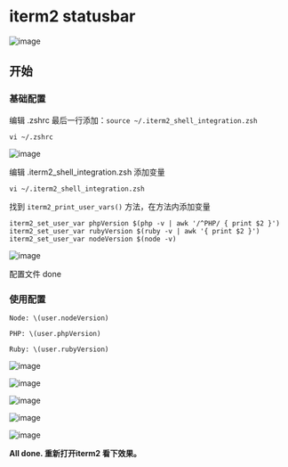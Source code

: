 # iterm2 statusbar

![image](https://user-images.githubusercontent.com/2408287/157455317-dce32567-9bed-4cbe-872c-891ec7a158cf.png)

## 开始

### 基础配置

编辑 .zshrc 最后一行添加：`source ~/.iterm2_shell_integration.zsh`

```
vi ~/.zshrc
```

![image](https://user-images.githubusercontent.com/2408287/157456037-c7b887eb-4b8a-4cf7-9849-49fce2931355.png)

编辑 .iterm2_shell_integration.zsh 添加变量

```
vi ~/.iterm2_shell_integration.zsh
```
找到 `iterm2_print_user_vars()` 方法，在方法内添加变量

```shell
iterm2_set_user_var phpVersion $(php -v | awk '/^PHP/ { print $2 }')
iterm2_set_user_var rubyVersion $(ruby -v | awk '{ print $2 }')
iterm2_set_user_var nodeVersion $(node -v)
```
![image](https://user-images.githubusercontent.com/2408287/157456565-5d173b95-bde1-4c5b-88c5-a97c28dbd18d.png)

配置文件 done

### 使用配置

```
Node: \(user.nodeVersion)

PHP: \(user.phpVersion)

Ruby: \(user.rubyVersion)
```

![image](https://user-images.githubusercontent.com/2408287/157455374-3e7f10d9-6d99-470c-8016-3d36330a308c.png)

![image](https://user-images.githubusercontent.com/2408287/157455549-5ba027ee-ebe5-41b2-a4ab-3861caa06cc6.png)

![image](https://user-images.githubusercontent.com/2408287/157457016-2a3b37de-9b2b-459c-9666-1998249f3c65.png)

![image](https://user-images.githubusercontent.com/2408287/157457141-0251eed1-15d7-40e0-b23e-5bc30038be6e.png)

![image](https://user-images.githubusercontent.com/2408287/157457281-c92e1816-c900-4f8f-9e75-b9ece83565b9.png)

**All done. 重新打开iterm2 看下效果。**
